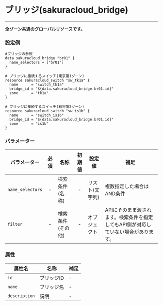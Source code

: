 # ブリッジ(sakuracloud_bridge)

---

**全ゾーン共通のグローバルリソースです。**

### 設定例

```hcl
#ブリッジの参照
data sakuracloud_bridge "br01" {
  name_selectors = ["br01"]
}

# ブリッジに接続するスイッチ(東京第1ゾーン)
resource sakuracloud_switch "sw_tk1a" {
  name      = "switch_tk1a"
  bridge_id = "${data.sakuracloud_bridge.br01.id}"
  zone      = "tk1a"
}

# ブリッジに接続するスイッチ(石狩第2ゾーン)
resource sakuracloud_switch "sw_is1b" {
  name      = "switch_is1b"
  bridge_id = "${data.sakuracloud_bridge.br01.id}"
  zone      = "is1b"
}
```

### パラメーター

|パラメーター         |必須  |名称                |初期値     |設定値                    |補足                                          |
|-------------------|:---:|--------------------|:--------:|------------------------|----------------------------------------------|
| `name_selectors`  | -   | 検索条件(名称)      | -        | リスト(文字列)           | 複数指定した場合はAND条件  |
| `filter`          | -   | 検索条件(その他)    | -        | オブジェクト             | APIにそのまま渡されます。検索条件を指定してもAPI側が対応していない場合があります。 |

### 属性

|属性名                | 名称                    | 補足                                        |
|---------------------|------------------------|--------------------------------------------|
| `id`                | ブリッジID               | -                                          |
| `name`              | ブリッジ名           | - |
| `description`       | 説明  | - |
